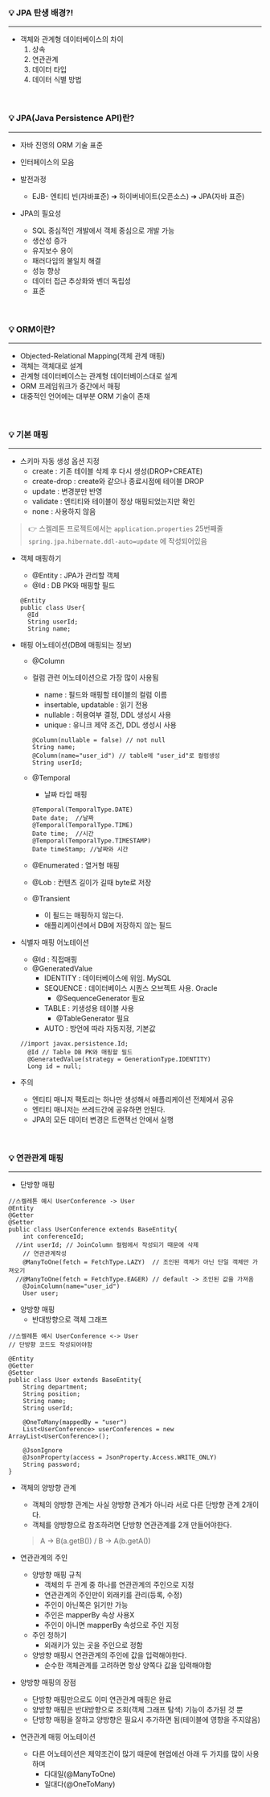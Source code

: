 ### 💡 JPA 탄생 배경?!
---
- 객체와 관계형 데이터베이스의 차이
  1. 상속
  2. 연관관계
  3. 데이터 타입
  4. 데이터 식별 방법
<br/>

### 💡 JPA(Java Persistence API)란?
---
- 자바 진영의 ORM 기술 표준
- 인터페이스의 모음
- 발전과정
  - EJB- 엔티티 빈(자바표준) ➔ 하이버네이트(오픈소스) ➔ JPA(자바 표준) 

- JPA의 필요성
  - SQL 중심적인 개발에서 객체 중심으로 개발 가능
  - 생산성 증가
  - 유지보수 용이
  - 패러다임의 불일치 해결
  - 성능 향상
  - 데이터 접근 추상화와 벤더 독립성
  - 표준
<br/>

### 💡 ORM이란?
---
- Objected-Relational Mapping(객체 관계 매핑)
- 객체는 객체대로 설계
- 관계형 데이터베이스는 관계형 데이터베이스대로 설계
- ORM 프레임워크가 중간에서 매핑
- 대중적인 언어에는 대부분 ORM 기술이 존재
<br/>

### 💡 기본 매핑
---
- 스키마 자동 생성 옵션 지정 
  - create : 기존 테이블 삭제 후 다시 생성(DROP+CREATE)
  - create-drop : create와 같으나 종료시점에 테이블 DROP
  - update : 변경분만 반영
  - validate : 엔티티와 테이블이 정상 매핑되었는지만 확인
  - none : 사용하지 않음
  
 > 👉 스켈레톤 프로젝트에서는 `application.properties` 25번째줄 `spring.jpa.hibernate.ddl-auto=update` 에 작성되어있음
   


- 객체 매핑하기
  - @Entity : JPA가 관리할 객체
  - @Id : DB PK와 매핑할 필드 
  ```
  @Entity	
  public class User{
    @Id
    String userId;
    String name;
  ```


- 매핑 어노테이션(DB에 매핑되는 정보)
  - @Column
   - 컬럼 관련 어노테이션으로 가장 많이 사용됨
     - name : 필드와 매핑할 테이블의 컬럼 이름
     - insertable, updatable : 읽기 전용
     - nullable : 허용여부 결정, DDL 생성시 사용
     - unique : 유니크 제약 조건, DDL 생성시 사용
      ```
      @Column(nullable = false) // not null
      String name;
      @Column(name="user_id") // table에 "user_id"로 컬럼생성
      String userId;
      ```
      
  - @Temporal
    - 날짜 타입 매핑
    ```
    @Temporal(TemporalType.DATE)
    Date date;  //날짜
    @Temporal(TemporalType.TIME)
    Date time;  //시간
    @Temporal(TemporalType.TIMESTAMP)
    Date timeStamp; //날짜와 시간
    ```
  - @Enumerated : 열거형 매핑
  - @Lob : 컨텐츠 길이가 길때 byte로 저장
  - @Transient
    - 이 필드는 매핑하지 않는다.
    - 애플리케이션에서 DB에 저장하지 않는 필드


- 식별자 매핑 어노테이션
  - @Id : 직접매핑
  - @GeneratedValue
    - IDENTITY : 데이터베이스에 위임. MySQL
    - SEQUENCE : 데이터베이스 시퀀스 오브젝트 사용. Oracle
      - @SequenceGenerator 필요
    - TABLE :  키생성용 테이블 사용
      - @TableGenerator 필요
    - AUTO : 방언에 따라 자동지정, 기본값
  ```
  //import javax.persistence.Id;
    @Id // Table DB PK와 매핑할 필드
    @GeneratedValue(strategy = GenerationType.IDENTITY)
    Long id = null;
  ```
 
 
- 주의
  - 엔티티 매니저 팩토리는 하나만 생성해서 애플리케이션 전체에서 공유
  - 엔티티 매니저는 쓰레드간에 공유하면 안된다.
  - JPA의 모든 데이터 변경은 트랜잭선 안에서 실행 

<br/>

### 💡 연관관계 매핑
---
- 단방향 매핑
```
//스켈레톤 예시 UserConference -> User
@Entity
@Getter
@Setter
public class UserConference extends BaseEntity{
	int conferenceId;
  //int userId; // JoinColumn 컬럼에서 작성되기 때문에 삭제
	// 연관관계작성
	@ManyToOne(fetch = FetchType.LAZY)	// 조인된 객체가 아닌 단일 객체만 가져오기
  //@ManyToOne(fetch = FetchType.EAGER) // default -> 조인된 값을 가져옴
	@JoinColumn(name="user_id")
	User user;
```

- 양방향 매핑
  - 반대방향으로 객체 그래프   
```
//스켈레톤 예시 UserConference <-> User
// 단방향 코드도 작성되어야함

@Entity	
@Getter
@Setter
public class User extends BaseEntity{
	String department;
    String position;
    String name;
    String userId;
    
    @OneToMany(mappedBy = "user")
    List<UserConference> userConferences = new ArrayList<UserConference>();
    
    @JsonIgnore
    @JsonProperty(access = JsonProperty.Access.WRITE_ONLY)
    String password;
}
```

- 객체의 양방향 관계
  - 객체의 양방향 관계는 사실 양방향 관계가 아니라 서로 다른 단방향 관계 2개이다.
  - 객체를 양방향으로 참조하려면 단방향 연관관계를 2개 만들어야한다.
  > A -> B(a.getB()) / B -> A(b.getA()) 

- 연관관계의 주인
  - 양방향 매핑 규칙
    - 객체의 두 관계 중 하나를 연관관계의 주인으로 지정
    - 연관관계의 주인만이 외래키를 관리(등록, 수정)
    - 주인이 아닌쪽은 읽기만 가능
    - 주인은 mapperBy 속상 사용X
    - 주인이 아니면 mapperBy 속성으로 주인 지정 
  - 주인 정하기
    - 외래키가 있는 곳을 주인으로 정함
  - 양방향 매핑시 연관관계의 주인에 값을 입력해야한다.
    - 순수한 객체관계를 고려하면 항상 양쪽다 값을 입력해야함 

- 양방향 매핑의 장점
  - 단방향 매핑만으로도 이미 연관관계 매핑은 완료
  - 양방향 매핑은 반대방향으로 조회(객체 그래프 탐색) 기능이 추가된 것 뿐
  - 단방향 매핑을 잘하고 양방향은 필요시 추가하면 됨(테이블에 영향을 주지않음)

- 연관관계 매핑 어노테이션
  - 다른 어노테이션은 제약조건이 많기 때문에 현업에선 아래 두 가지를 많이 사용하며  
    - 다대일(@ManyToOne)
    - 일대다(@OneToMany)
